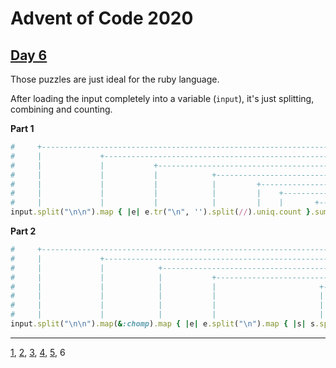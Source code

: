# Advent of Code 2020

## [Day 6](http://adventofcode.com/2020/day/6)

Those puzzles are just ideal for the ruby language.

After loading the input completely into a variable (`input`), it's just
splitting, combining and counting.

**Part 1**

```ruby
#     +------------------------------------------------------------------------------ Split each group
#     |             +---------------------------------------------------------------- Each group
#     |             |           +---------------------------------------------------- Remove line breaks
#     |             |           |            +--------------------------------------- Split each answer
#     |             |           |            |         +----------------------------- Remove duplicates
#     |             |           |            |         |    +------------------------ Count answers
#     |             |           |            |         |    |       +---------------- Get sum
input.split("\n\n").map { |e| e.tr("\n", '').split(//).uniq.count }.sum
```

**Part 2**

```ruby
#     +------------------------------------------------------------------------------------------------ Split groups
#     |             +---------------------------------------------------------------------------------- Remove linebreak from last group
#     |             |            +--------------------------------------------------------------------- For each group
#     |             |            |           +--------------------------------------------------------- Split each answer
#     |             |            |           |                       +--------------------------------- Split each cwpositive answer
#     |             |            |           |                       |           +--------------------- Only get the ones available for all
#     |             |            |           |                       |           |          +---------- Count them
#     |             |            |           |                       |           |          |       +-- Get sum
input.split("\n\n").map(&:chomp).map { |e| e.split("\n").map { |s| s.split(//) }.inject(:&).count }.sum
```

- - -
[1](day01.md), [2](day02.md), [3](day03.md), [4](day04.md), [5](day05.md), 6
